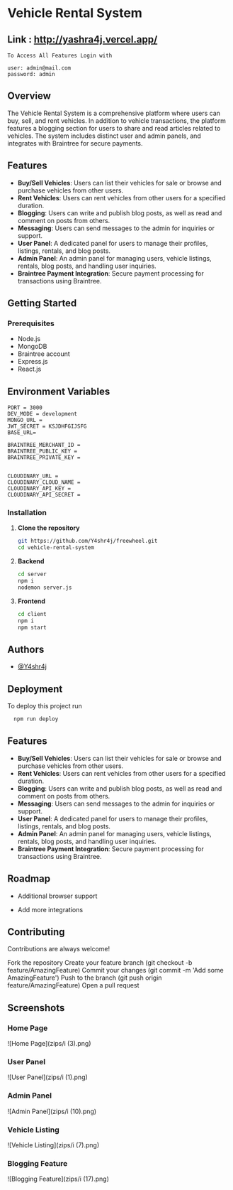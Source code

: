# Vehicle Rental System

## Link :  http://yashra4j.vercel.app/
    To Access All Features Login with
    
    user: admin@mail.com
    password: admin

## Overview

The Vehicle Rental System is a comprehensive platform where users can buy, sell, and rent vehicles. In addition to vehicle transactions, the platform features a blogging section for users to share and read articles related to vehicles. The system includes distinct user and admin panels, and integrates with Braintree for secure payments.

## Features

- **Buy/Sell Vehicles**: Users can list their vehicles for sale or browse and purchase vehicles from other users.
- **Rent Vehicles**: Users can rent vehicles from other users for a specified duration.
- **Blogging**: Users can write and publish blog posts, as well as read and comment on posts from others.
- **Messaging**: Users can send messages to the admin for inquiries or support.
- **User Panel**: A dedicated panel for users to manage their profiles, listings, rentals, and blog posts.
- **Admin Panel**: An admin panel for managing users, vehicle listings, rentals, blog posts, and handling user inquiries.
- **Braintree Payment Integration**: Secure payment processing for transactions using Braintree.

## Getting Started

### Prerequisites

- Node.js
- MongoDB
- Braintree account
- Express.js
- React.js 





## Environment Variables

    PORT = 3000
    DEV_MODE = development
    MONGO_URL = 
    JWT_SECRET = KSJDHFGIJSFG
    BASE_URL=

    BRAINTREE_MERCHANT_ID = 
    BRAINTREE_PUBLIC_KEY = 
    BRAINTREE_PRIVATE_KEY = 


    CLOUDINARY_URL =
    CLOUDINARY_CLOUD_NAME = 
    CLOUDINARY_API_KEY = 
    CLOUDINARY_API_SECRET = 
### Installation

1. **Clone the repository**
   ```sh
   git https://github.com/Y4shr4j/freewheel.git
   cd vehicle-rental-system

2. **Backend**
    ```sh 
    cd server
    npm i
    nodemon server.js

3. **Frontend**
    ```sh
    cd client 
    npm i
    npm start 

## Authors

- [@Y4shr4j](https://www.github.com/Y4shr4j)


## Deployment

To deploy this project run

```bash
  npm run deploy
```

## Features

- **Buy/Sell Vehicles**: Users can list their vehicles for sale or browse and purchase vehicles from other users.
- **Rent Vehicles**: Users can rent vehicles from other users for a specified duration.
- **Blogging**: Users can write and publish blog posts, as well as read and comment on posts from others.
- **Messaging**: Users can send messages to the admin for inquiries or support.
- **User Panel**: A dedicated panel for users to manage their profiles, listings, rentals, and blog posts.
- **Admin Panel**: An admin panel for managing users, vehicle listings, rentals, blog posts, and handling user inquiries.
- **Braintree Payment Integration**: Secure payment processing for transactions using Braintree.
## Roadmap

- Additional browser support

- Add more integrations


## Contributing

Contributions are always welcome!

Fork the repository
Create your feature branch (git checkout -b feature/AmazingFeature)
Commit your changes (git commit -m 'Add some AmazingFeature')
Push to the branch (git push origin feature/AmazingFeature)
Open a pull request

## Screenshots

### Home Page
![Home Page](zips/i (3).png)

### User Panel
![User Panel](zips/i (1).png)

### Admin Panel
![Admin Panel](zips/i (10).png)

### Vehicle Listing
![Vehicle Listing](zips/i (7).png)

### Blogging Feature
![Blogging Feature](zips/i (17).png)
